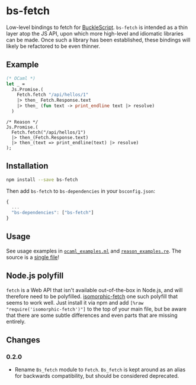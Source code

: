 # bs-fetch

Low-level bindings to fetch for [BuckleScript](https://github.com/bucklescript/bucklescript). `bs-fetch` is intended as a thin layer atop the JS API, upon which more high-level and idiomatic libraries can be made. Once such a library has been established, these bindings will likely be refactored to be even thinner.

## Example

```ml
(* OCaml *)
let _ =
  Js.Promise.(
    Fetch.fetch "/api/hellos/1"
    |> then_ Fetch.Response.text
    |> then_ (fun text -> print_endline text |> resolve)
  )
```

```reason
/* Reason */
Js.Promise.(
  Fetch.fetch("/api/hellos/1")
  |> then_(Fetch.Response.text)
  |> then_(text => print_endline(text) |> resolve)
);
```

## Installation

```sh
npm install --save bs-fetch
```

Then add `bs-fetch` to `bs-dependencies` in your `bsconfig.json`:
```js
{
  ...
  "bs-dependencies": ["bs-fetch"]
}
```

## Usage
See usage examples in [`ocaml_examples.ml`](https://github.com/reasonml-community/bs-fetch/blob/master/examples/ocaml_examples.ml) and [`reason_examples.re`](https://github.com/reasonml-community/bs-fetch/blob/master/examples/reason_examples.re). The source is a [single file](https://github.com/reasonml-community/bs-fetch/blob/master/src/Fetch.ml)!

## Node.js polyfill

`fetch` is a Web API that isn't available out-of-the-box in Node.js, and will therefore need to be polyfilled. [isomorphic-fetch](https://github.com/matthew-andrews/isomorphic-fetch) one such polyfill that seems to work well. Just install it via npm and add `[%raw "require('isomorphic-fetch')"]` to the top of your main file, but be aware that there are some subtle differences and even parts that are missing entirely. 

## Changes

### 0.2.0
* Rename `Bs_fetch` module to `Fetch`. `Bs_fetch` is kept around as an alias for backwards compatibility, but should be considered deprecated.
